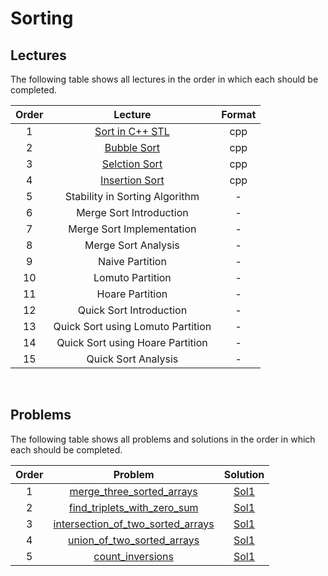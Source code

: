 # Sorting

## Lectures

The following table shows all lectures in the order in which each should be completed.

| Order | Lecture | Format |
|:---:|:---:|:---:|
| 1 | [Sort in C++ STL](lectures/sort_in_stl.cpp) | cpp |
| 2 | [Bubble Sort](lectures/bubble_sort.pdf) | cpp |
| 3 | [Selction Sort](lectures/selection_sort.pdf) | cpp |
| 4 | [Insertion Sort](lectures/insertion_sort.pdf) | cpp |
| 5 | Stability in Sorting Algorithm | - |
| 6 | Merge Sort Introduction | - |
| 7 | Merge Sort Implementation | - |
| 8 | Merge Sort Analysis | - |
| 9 | Naive Partition | - |
| 10 | Lomuto Partition | - |
| 11 | Hoare Partition | - |
| 12 | Quick Sort Introduction | - |
| 13 | Quick Sort using Lomuto Partition | - |
| 14 | Quick Sort using Hoare Partition | - |
| 15 | Quick Sort Analysis | - |
<br>

## Problems

The following table shows all problems and solutions in the order in which each should be completed.

| Order | Problem | Solution |
|:---:|:---:|:---:|
| 1 | [merge_three_sorted_arrays](problems/merge_three_sorted_arrays.pdf) | [Sol1](solutions/merge_three_sorted_arrays.cpp) |
| 2 | [find_triplets_with_zero_sum](problems/find_triplets_with_zero_sum.pdf) | [Sol1](solutions/find_triplets_with_zero_sum.cpp) |
| 3 | [intersection_of_two_sorted_arrays](problems/intersection_of_two_sorted_arrays.pdf) | [Sol1](solutions/intersection_of_two_sorted_arrays.cpp) |
| 4 | [union_of_two_sorted_arrays](problems/union_of_two_sorted_arrays.pdf) | [Sol1](solutions/union_of_two_sorted_arrays.cpp) |
| 5 | [count_inversions](problems/count_inversions.pdf) | [Sol1](solutions/count_inversions.cpp) |